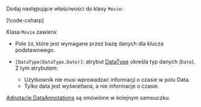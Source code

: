 Dodaj następujące właściwości do klasy `Movie`:

[!code-csharp[](~/tutorials/first-mvc-app/start-mvc/sample/MvcMovie22/Models/Movie.cs?name=snippet1)]

Klasa `Movie` zawiera:

* Pole `Id`, które jest wymagane przez bazę danych dla klucza podstawowego.
* `[DataType(DataType.Date)]`: atrybut [DataType](/dotnet/api/microsoft.aspnetcore.mvc.dataannotations.internal.datatypeattributeadapter) określa typ danych (`Date`). Z tym atrybutem:

  * Użytkownik nie musi wprowadzać informacji o czasie w polu Data.
  * Tylko data jest wyświetlana, a nie informacje o czasie.

[Adnotacje DataAnnotations](/dotnet/api/system.componentmodel.dataannotations) są omówione w kolejnym samouczku.